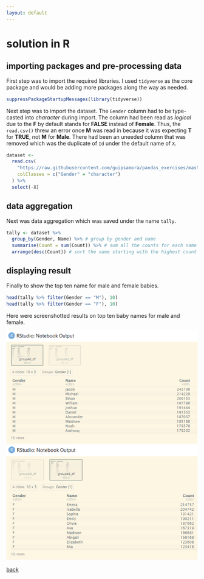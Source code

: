 ```yaml
---
layout: default
---
```


# solution in R

## importing packages and pre-processing data

First step was to import the required libraries. I used `tidyverse` as the core package and would be adding more packages along the way as needed.

```r
suppressPackageStartupMessages(library(tidyverse))
```

Next step was to import the dataset. The `Gender` column had to be type-casted into *character* during import. The column had been read as *logical* due to the **F** by default stands for **FALSE** instead of **Female**. Thus, the `read.csv()` threw an error once **M** was read in because it was expecting **T** for **TRUE**, not **M** for **Male**. There had been an uneeded column that was removed which was the duplicate of `Id` under the default name of `X`.

```r
dataset <-
  read.csv(
    "https://raw.githubusercontent.com/guipsamora/pandas_exercises/master/06_Stats/US_Baby_Names/US_Baby_Names_right.csv",
    colClasses = c("Gender" = "character")
  ) %>%
  select(-X)
```

## data aggregation

Next was data aggregation which was saved under the name `tally`.

```r
tally <- dataset %>%
  group_by(Gender, Name) %>% # group by gender and name
  summarise(Count = sum(Count)) %>% # sum all the counts for each name
  arrange(desc(Count)) # sort the name starting with the highest count
```

## displaying result

Finally to show the top ten name for male and female babies.

```r
head(tally %>% filter(Gender == "M"), 10)
head(tally %>% filter(Gender == "F"), 10)
```

Here were screenshotted results on top ten baby names for male and female.

![](images/plot1.PNG) <br>
![](images/plot2.PNG)

[back](./challenge.md)
